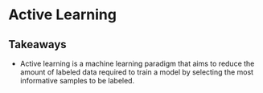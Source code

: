 # Active Learning

## Takeaways

+ Active learning is a machine learning paradigm that aims to reduce the amount of labeled data required to train a model by selecting the most informative samples to be labeled.